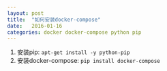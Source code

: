 ```yaml
---
layout: post
title:  "如何安装docker-compose"
date:   2016-01-16
categories: docker docker-compose python pip
---
```



1. 安装pip: `apt-get install -y python-pip`
2. 安装docker-compose: `pip install docker-compose`
